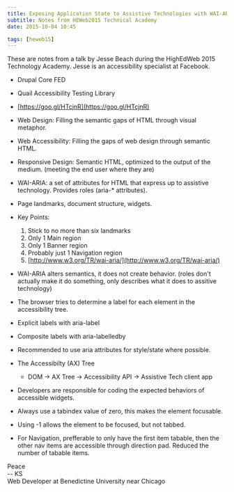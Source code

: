 ```yaml
---
title: Exposing Application State to Assistive Technologies with WAI-ARIA
subtitle: Notes from HEWeb2015 Technical Academy
date: 2015-10-04 10:45

tags: [heweb15]
---
```


These are notes from a talk by Jesse Beach during the HighEdWeb 2015 Technology Academy. Jesse is an accessibility specialist at Facebook. 

* Drupal Core FED
* Quail Accessibility Testing Library

* [https://goo.gl/HTcjnR](https://goo.gl/HTcjnR)

* Web Design: Filling the semantic gaps of HTML through visual metaphor.
* Web Accessibility: Filling the gaps of web design through semantic HTML.
* Responsive Design: Semantic HTML, optimized to the output of the medium. (meeting the end user where they are)
* WAI-ARIA: a set of attributes for HTML that express up to assistive technology. Provides roles (aria-* attributes).
* Page landmarks, document structure, widgets.
* Key Points:
	1. Stick to no more than six landmarks
	2. Only 1 Main region
	3. Only 1 Banner region
	4. Probably just 1 Navigation region
	5. [http://www.w3.org/TR/wai-aria/](http://www.w3.org/TR/wai-aria/)
* WAI-ARIA alters semantics, it does not create behavior. (roles don't actually make it do something, only describes what it does to assitive technology)
* The browser tries to determine a label for each element in the accessibility tree.
* Explicit labels with aria-label
* Composite labels with aria-labelledby
* Recommended to use aria attributes for style/state where possible. 
* The Accessibilty (AX) Tree
	* DOM -> AX Tree -> Accessibility API -> Assistive Tech client app
* Developers are responsible for coding the expected behaviors of accessible widgets.
* Always use a tabindex value of zero, this makes the element focusable.
* Using -1 allows the element to be focused, but not tabbed.
* For Navigation, prefferable to only have the first item tabable, then the other nav items are accessible through direction pad. Reduced the number of tabable items. 


Peace<br>-- KS<br>Web Developer at Benedictine University near Chicago
